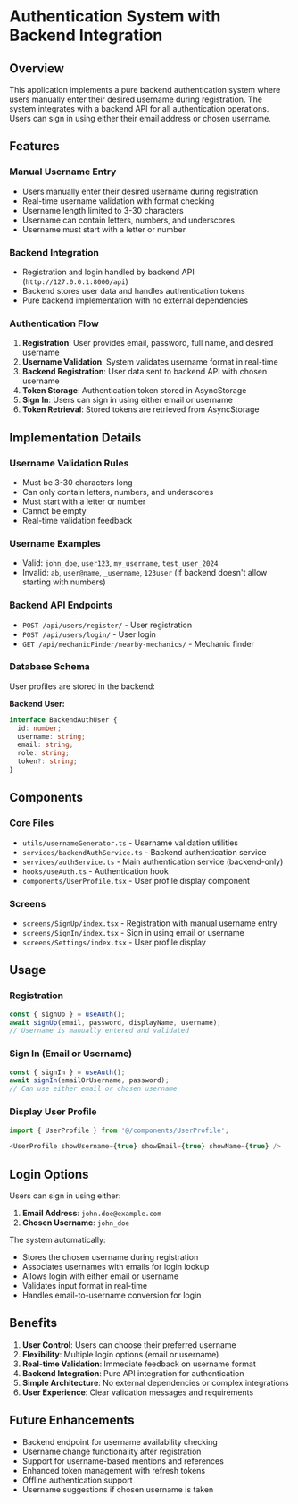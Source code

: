 # Authentication System with Backend Integration

## Overview

This application implements a pure backend authentication system where users manually enter their desired username during registration. The system integrates with a backend API for all authentication operations. Users can sign in using either their email address or chosen username.

## Features

### Manual Username Entry
- Users manually enter their desired username during registration
- Real-time username validation with format checking
- Username length limited to 3-30 characters
- Username can contain letters, numbers, and underscores
- Username must start with a letter or number

### Backend Integration
- Registration and login handled by backend API (`http://127.0.0.1:8000/api`)
- Backend stores user data and handles authentication tokens
- Pure backend implementation with no external dependencies

### Authentication Flow
1. **Registration**: User provides email, password, full name, and desired username
2. **Username Validation**: System validates username format in real-time
3. **Backend Registration**: User data sent to backend API with chosen username
4. **Token Storage**: Authentication token stored in AsyncStorage
5. **Sign In**: Users can sign in using either email or username
6. **Token Retrieval**: Stored tokens are retrieved from AsyncStorage

## Implementation Details

### Username Validation Rules
- Must be 3-30 characters long
- Can only contain letters, numbers, and underscores
- Must start with a letter or number
- Cannot be empty
- Real-time validation feedback

### Username Examples
- Valid: `john_doe`, `user123`, `my_username`, `test_user_2024`
- Invalid: `ab`, `user@name`, `_username`, `123user` (if backend doesn't allow starting with numbers)

### Backend API Endpoints
- `POST /api/users/register/` - User registration
- `POST /api/users/login/` - User login
- `GET /api/mechanicFinder/nearby-mechanics/` - Mechanic finder

### Database Schema
User profiles are stored in the backend:

**Backend User:**
```typescript
interface BackendAuthUser {
  id: number;
  username: string;
  email: string;
  role: string;
  token?: string;
}
```

## Components

### Core Files
- `utils/usernameGenerator.ts` - Username validation utilities
- `services/backendAuthService.ts` - Backend authentication service
- `services/authService.ts` - Main authentication service (backend-only)
- `hooks/useAuth.ts` - Authentication hook
- `components/UserProfile.tsx` - User profile display component

### Screens
- `screens/SignUp/index.tsx` - Registration with manual username entry
- `screens/SignIn/index.tsx` - Sign in using email or username
- `screens/Settings/index.tsx` - User profile display

## Usage

### Registration
```typescript
const { signUp } = useAuth();
await signUp(email, password, displayName, username);
// Username is manually entered and validated
```

### Sign In (Email or Username)
```typescript
const { signIn } = useAuth();
await signIn(emailOrUsername, password);
// Can use either email or chosen username
```

### Display User Profile
```typescript
import { UserProfile } from '@/components/UserProfile';

<UserProfile showUsername={true} showEmail={true} showName={true} />
```

## Login Options

Users can sign in using either:
1. **Email Address**: `john.doe@example.com`
2. **Chosen Username**: `john_doe`

The system automatically:
- Stores the chosen username during registration
- Associates usernames with emails for login lookup
- Allows login with either email or username
- Validates input format in real-time
- Handles email-to-username conversion for login

## Benefits

1. **User Control**: Users can choose their preferred username
2. **Flexibility**: Multiple login options (email or username)
3. **Real-time Validation**: Immediate feedback on username format
4. **Backend Integration**: Pure API integration for authentication
5. **Simple Architecture**: No external dependencies or complex integrations
6. **User Experience**: Clear validation messages and requirements

## Future Enhancements

- Backend endpoint for username availability checking
- Username change functionality after registration
- Support for username-based mentions and references
- Enhanced token management with refresh tokens
- Offline authentication support
- Username suggestions if chosen username is taken 